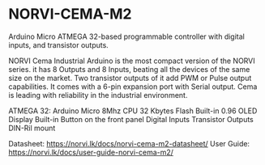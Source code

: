 # NORVI-CEMA-M2
Arduino Micro ATMEGA 32-based programmable controller with digital inputs, and transistor outputs.

NORVI Cema Industrial Arduino is the most compact version of the NORVI series. 
it has 8 Outputs and 8 Inputs, beating all the devices of the same size on the market. 
Two transistor outputs of it add PWM or Pulse output capabilities. 
It comes with a 6-pin expansion port with Serial output. 
Cema is leading with reliability in the industrial environment. 

ATMEGA 32:  Arduino Micro
            8Mhz CPU
            32 Kbytes Flash
Built-in 0.96 OLED Display
Built-in Button on the front panel
Digital Inputs
Transistor Outputs
DIN-Ril mount

Datasheet:   https://norvi.lk/docs/norvi-cema-m2-datasheet/
User Guide:  https://norvi.lk/docs/user-guide-norvi-cema-m2/
